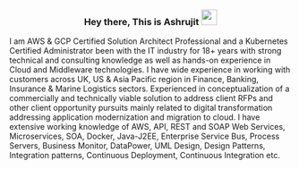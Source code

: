 <h3 align="center">Hey there, This is Ashrujit 
  <img src="https://media.giphy.com/media/hvRJCLFzcasrR4ia7z/giphy.gif" width="28">
</h3>

I am AWS & GCP Certified Solution Architect Professional and a Kubernetes Certified Administrator been with the IT industry for 18+ years with strong technical and consulting knowledge as well as hands-on experience in Cloud and Middleware technologies. I have wide experience in working with customers across UK, US & Asia Pacific region in Finance, Banking, Insurance & Marine Logistics sectors. Experienced in conceptualization of a commercially and technically viable solution to address client RFPs and other client opportunity pursuits mainly related to digital transformation addressing application modernization and migration to cloud. I have extensive working knowledge of AWS, API, REST and SOAP Web Services, Microservices, SOA, Docker, Java-J2EE, Enterprise Service Bus, Process Servers, Business Monitor, DataPower, UML Design, Design Patterns, Integration patterns, Continuous Deployment, Continuous Integration etc.
